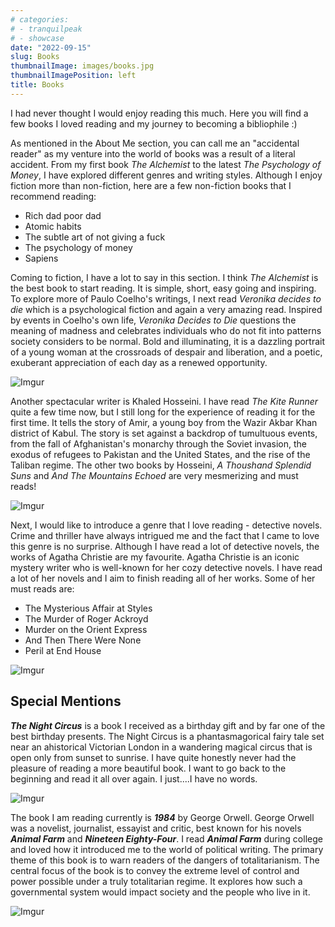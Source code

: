 ```yaml
---
# categories:
# - tranquilpeak
# - showcase
date: "2022-09-15"
slug: Books
thumbnailImage: images/books.jpg
thumbnailImagePosition: left
title: Books
---
```


I had never thought I would enjoy reading this much. Here you will find a few books I loved reading and my journey to becoming a bibliophile :) 

<!--more-->

As mentioned in the About Me section, you can call me an "accidental reader" as my venture into the world of books was a result of a literal accident. From my first book *The Alchemist* to the latest *The Psychology of Money*, I have explored different genres and writing styles. Although I enjoy fiction more than non-fiction, here are a few non-fiction books that I recommend reading:

* Rich dad poor dad
* Atomic habits
* The subtle art of not giving a fuck
* The psychology of money
* Sapiens

Coming to fiction, I have a lot to say in this section. I think *The Alchemist* is the best book to start reading. It is simple, short, easy going and inspiring. To explore more of Paulo Coelho's writings, I next read *Veronika decides to die* which is a psychological fiction and again a very amazing read. Inspired by events in Coelho's own life, *Veronika Decides to Die* questions the meaning of madness and celebrates individuals who do not fit into patterns society considers to be normal. Bold and illuminating, it is a dazzling portrait of a young woman at the crossroads of despair and liberation, and a poetic, exuberant appreciation of each day as a renewed opportunity.

![Imgur](https://i.imgur.com/Od6mLzL.jpg)


Another spectacular writer is Khaled Hosseini. I have read *The Kite Runner* quite a few time now, but I still long for the experience of reading it for the first time. It tells the story of Amir, a young boy from the Wazir Akbar Khan district of Kabul. The story is set against a backdrop of tumultuous events, from the fall of Afghanistan's monarchy through the Soviet invasion, the exodus of refugees to Pakistan and the United States, and the rise of the Taliban regime. The other two books by Hosseini, *A Thoushand Splendid Suns* and *And The Mountains Echoed* are very mesmerizing and must reads!

![Imgur](https://i.imgur.com/I0AaeTR.jpg)

Next, I would like to introduce a genre that I love reading - detective novels. Crime and thriller have always intrigued me and the fact that I came to love this genre is no surprise. Although I have read a lot of detective novels, the works of Agatha Christie are my favourite. Agatha Christie is an iconic mystery writer who is well-known for her cozy detective novels. I have read a lot of her novels and I aim to finish reading all of her works. Some of her must reads are:

* The Mysterious Affair at Styles
* The Murder of Roger Ackroyd
* Murder on the Orient Express
* And Then There Were None
* Peril at End House

![Imgur](https://i.imgur.com/bwQfJ2I.jpg)


## Special Mentions 

***The Night Circus*** is a book I received as a birthday gift and by far one of the best birthday presents. The Night Circus is a phantasmagorical fairy tale set near an ahistorical Victorian London in a wandering magical circus that is open only from sunset to sunrise. I have quite honestly never had the pleasure of reading a more beautiful book. I want to go back to the beginning and read it all over again. I just....I have no words.

![Imgur](https://i.imgur.com/NiB5kXT.jpg)

The book I am reading currently is  ***1984*** by George Orwell. George Orwell was a novelist, journalist, essayist and critic, best known for his novels ***Animal Farm*** and ***Nineteen Eighty-Four***. I read ***Animal Farm*** during college and loved how it introduced me to the world of political writing. The primary theme of this book is to warn readers of the dangers of totalitarianism. The central focus of the book is to convey the extreme level of control and power possible under a truly totalitarian regime. It explores how such a governmental system would impact society and the people who live in it.

![Imgur](https://i.imgur.com/BwZqcB2.jpg)
